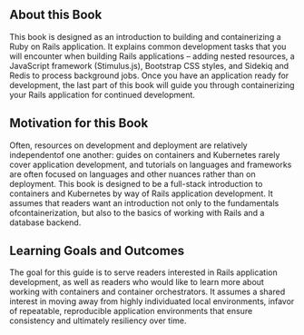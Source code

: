 ## About this Book

This book is designed as an introduction to building and containerizing a Ruby on Rails application. It explains common development tasks that you will encounter when building Rails applications – adding nested resources, a JavaScript framework (Stimulus.js), Bootstrap CSS styles, and Sidekiq and Redis to process background jobs. Once you have an application ready for development, the last part of this book will  guide you through containerizing your Rails application for continued development. 

## Motivation for this Book

Often, resources on development and deployment are relatively independentof one another: guides on containers and Kubernetes rarely cover application development, and tutorials on languages and  frameworks are often focused on languages and other nuances rather than on deployment. This book is designed to be a full-stack introduction to  containers and Kubernetes by way of Rails application development. It  assumes that readers want an introduction not only to the fundamentals ofcontainerization, but also to the basics of working with Rails and a database backend.

## Learning Goals and Outcomes

The goal for this guide is to serve readers interested in Rails application development, as well as readers who would like to learn more about working with containers and container orchestrators. It assumes a shared interest in moving away from highly individuated local environments, infavor of repeatable, reproducible application environments that ensure consistency and ultimately resiliency over time.

